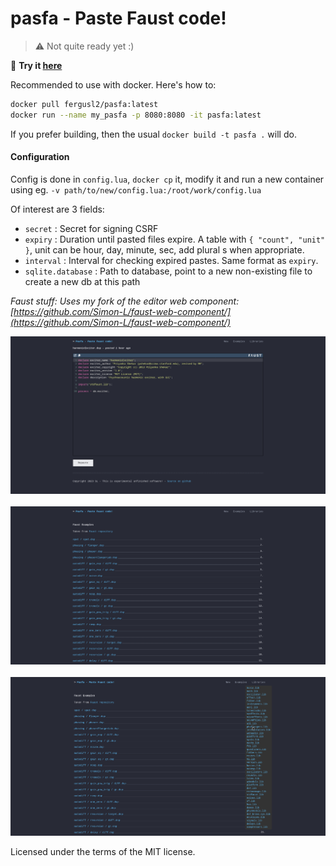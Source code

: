 # pasfa - Paste Faust code!

> :warning: Not quite ready yet :)  

:pencil: **Try it [here](https://pasfa.synthe.tiseur.fr)**

Recommended to use with docker. Here's how to:
```sh
docker pull fergusl2/pasfa:latest
docker run --name my_pasfa -p 8080:8080 -it pasfa:latest
```

If you prefer building, then the usual `docker build -t pasfa .` will do.

#### Configuration

Config is done in `config.lua`, `docker cp` it, modify it and run a new container using eg. `-v path/to/new/config.lua:/root/work/config.lua`

Of interest are 3 fields:
- `secret` : Secret for signing CSRF
- `expiry` : Duration until pasted files expire. A table with `{ "count", "unit" }`, unit can be hour, day, minute, sec, add plural s when appropriate.
- `interval` : Interval for checking expired pastes. Same format as `expiry`.
- `sqlite.database` : Path to database, point to a new non-existing file to create a new db at this path

*Faust stuff: Uses my fork of the editor web component: [https://github.com/Simon-L/faust-web-component/](https://github.com/Simon-L/faust-web-component/)*

![img1](./doc/img1.png)
<br>
<br>
![img2](./doc/img2.png)
<br>
<br>
![img3](./doc/img3.png)

Licensed under the terms of the MIT license.